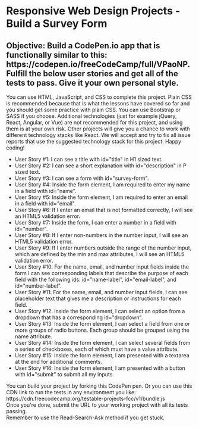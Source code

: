 <h1>Responsive Web Design Projects - Build a Survey Form</h1>
<h2>Objective: Build a CodePen.io app that is functionally similar to this: https://codepen.io/freeCodeCamp/full/VPaoNP.
<br>Fulfill the below user stories and get all of the tests to pass. Give it your own personal style.</h2>
<p>
You can use HTML, JavaScript, and CSS to complete this project. Plain CSS is recommended because that is what the lessons have covered so far and you should get some practice with plain CSS. You can use Bootstrap or SASS if you choose. Additional technologies (just for example jQuery, React, Angular, or Vue) are not recommended for this project, and using them is at your own risk. Other projects will give you a chance to work with different technology stacks like React. We will accept and try to fix all issue reports that use the suggested technology stack for this project. Happy coding!
</p>
<ul>
  <li>User Story #1: I can see a title with id="title" in H1 sized text.</li>
  <li>User Story #2: I can see a short explanation with id="description" in P sized text.</li>
  <li>User Story #3: I can see a form with id="survey-form".</li>
  <li>User Story #4: Inside the form element, I am required to enter my name in a field with id="name".</li>
  <li>User Story #5: Inside the form element, I am required to enter an email in a field with id="email".</li>
  <li>User Story #6: If I enter an email that is not formatted correctly, I will see an HTML5 validation error.</li>
  <li>User Story #7: Inside the form, I can enter a number in a field with id="number".</li>
  <li>User Story #8: If I enter non-numbers in the number input, I will see an HTML5 validation error.</li>
  <li>User Story #9: If I enter numbers outside the range of the number input, which are defined by the min and max attributes, I will see an HTML5 validation error.</li>
  <li>User Story #10: For the name, email, and number input fields inside the form I can see corresponding labels that describe the purpose of each field with the following ids: id="name-label", id="email-label", and id="number-label".</li>
  <li>User Story #11: For the name, email, and number input fields, I can see placeholder text that gives me a description or instructions for each field.</li>
  <li>User Story #12: Inside the form element, I can select an option from a dropdown that has a corresponding id="dropdown".</li>
  <li>User Story #13: Inside the form element, I can select a field from one or more groups of radio buttons. Each group should be grouped using the name attribute.</li>
  <li>User Story #14: Inside the form element, I can select several fields from a series of checkboxes, each of which must have a value attribute.</li>
  <li>User Story #15: Inside the form element, I am presented with a textarea at the end for additional comments.</li>
  <li>User Story #16: Inside the form element, I am presented with a button with id="submit" to submit all my inputs.</li>
</ul>
<p>You can build your project by forking this CodePen pen. Or you can use this CDN link to run the tests in any environment you like: https://cdn.freecodecamp.org/testable-projects-fcc/v1/bundle.js
<br>Once you're done, submit the URL to your working project with all its tests passing.
<br>Remember to use the Read-Search-Ask method if you get stuck.
</p>














